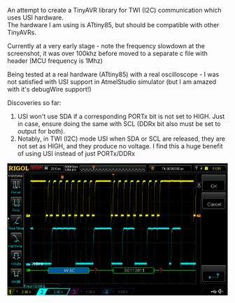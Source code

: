 An attempt to create a TinyAVR library for TWI (I2C) communication which uses USI hardware.  
The hardware I am using is ATtiny85, but should be compatible with other TinyAVRs.
  
Currently at a very early stage - note the frequency slowdown at the screenshot, it was over 100khz before moved to a separate c file with header (MCU frequency is 1Mhz)  
  
Being tested at a real hardware (ATtiny85) with a real oscilloscope - I was not satisfied with USI support in AtmelStudio simulator (but I am amazed with it's debugWire support!)
  
Discoveries so far:  
1. USI won't use SDA if a corresponding PORTx bit is not set to HIGH. Just in case, ensure doing the same with SCL (DDRx bit also must be set to output for both).  
2. Notably, in TWI (I2C) mode USI when SDA or SCL are released, they are not set as HIGH, and they produce no voltage. I find this a huge benefit of using USI instead of just PORTx/DDRx  
  
![Screenshot1](/_pictures/1.png)  